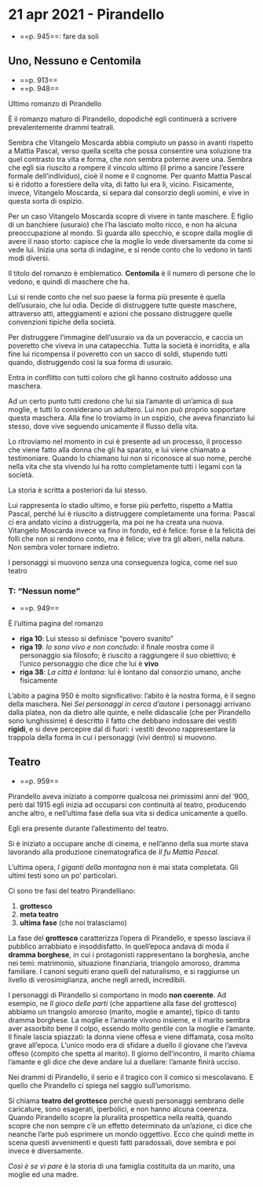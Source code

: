# 21 apr 2021 - Pirandello
- ==p. 945==: fare da soli

## Uno, Nessuno e Centomila
- ==p. 913==
- ==p. 948==

Ultimo romanzo di Pirandello

È il romanzo maturo di Pirandello, dopodiché egli continuerà a scrivere prevalentemente drammi teatrali.

Sembra che Vitangelo Moscarda abbia compiuto un passo in avanti rispetto a Mattia Pascal, verso quella scelta che possa consentire una soluzione tra quel contrasto tra vita e forma, che non sembra poterne avere una.
Sembra che egli sia riuscito a rompere il vincolo ultimo (il primo a sancire l’essere formale dell’individuo), cioè il nome e il cognome.
Per quanto Mattia Pascal si è ridotto a forestiere della vita, di fatto lui era lì, vicino.
Fisicamente, invece, Vitangelo Moscarda, si separa dal consorzio degli uomini, e vive in questa sorta di ospizio.

Per un caso Vitangelo Moscarda scopre di vivere in tante maschere. È figlio di un banchiere (usuraio) che l’ha lasciato molto ricco, e non ha alcuna preoccupazione al mondo.
Si guarda allo specchio, e scopre dalla moglie di avere il naso storto: capisce che la moglie lo vede diversamente da come si vede lui.
Inizia una sorta di indagine, e si rende conto che lo vedono in tanti modi diversi.

Il titolo del romanzo è emblematico. **Centomila** è il numero di persone che lo vedono, e quindi di maschere che ha.

Lui si rende conto che nel suo paese la forma più presente è quella dell’usuraio, che lui odia.
Decide di distruggere tutte queste maschere, attraverso atti, atteggiamenti e azioni che possano distruggere quelle convenzioni tipiche della società.

Per distruggere l’immagine dell’usuraio va da un poveraccio, e caccia un poveretto che viveva in una catapecchia. Tutta la società è inorridita, e alla fine lui ricompensa il poveretto con un sacco di soldi, stupendo tutti quando, distruggendo così la sua forma di usuraio.

Entra in conflitto con tutti coloro che gli hanno costruito addosso una maschera.

Ad un certo punto tutti credono che lui sia l’amante di un’amica di sua moglie, e tutti lo considerano un adultero. Lui non può proprio sopportare questa maschera.
Alla fine lo troviamo in un ospizio, che aveva finanziato lui stesso, dove vive seguendo unicamente il flusso della vita.

Lo ritroviamo nel momento in cui è presente ad un processo, il processo che viene fatto alla donna che gli ha sparato, e lui viene chiamato a testimoniare.
Quando lo chiamano lui non si riconosce al suo nome, perché nella vita che sta vivendo lui ha rotto completamente tutti i legami con la società.

La storia è scritta a posteriori da lui stesso.

Lui rappresenta lo stadio ultimo, e forse più perfetto, rispetto a Mattia Pascal, perché lui è riuscito a distruggere completamente una forma: Pascal ci era andato vicino a distruggerla, ma poi ne ha creata una nuova.
Vitangelo Moscarda invece va fino in fondo, ed è felice: forse è la felicità dei folli che non si rendono conto, ma è felice; vive tra gli alberi, nella natura.
Non sembra voler tornare indietro.

I personaggi si muovono senza una conseguenza logica, come nel suo teatro

### T: “Nessun nome”
- ==p. 949==

È l’ultima pagina del romanzo

- **riga 10**: Lui stesso si definisce “povero svanito”
- **riga 19**: *Io sono vivo e non concludo*: il finale mostra come il personaggio sia filosofo; è riuscito a raggiungere il suo obiettivo; è l’unico personaggio che dice che lui è **vivo**
- **riga 38**: *La città è lontana*: lui è lontano dal consorzio umano, anche fisicamente

L’abito a pagina 950 è molto significativo: l’abito è la nostra forma, è il segno della maschera. 
Nei *Sei personaggi in cerca d’autore* i personaggi arrivano dalla platea, non da dietro alle quinte, e nelle didascalie (che per Pirandello sono lunghissime) è descritto il fatto che debbano indossare dei vestiti **rigidi**, e si deve percepire dal di fuori: i vestiti devono rappresentare la trappola della forma in cui i personaggi (vivi dentro) si muovono.

## Teatro
- ==p. 959==

Pirandello aveva iniziato a comporre qualcosa nei primissimi anni del ‘900, però dal 1915 egli inizia ad occuparsi con continuità al teatro, producendo anche altro, e nell’ultima fase della sua vita si dedica unicamente a quello.

Egli era presente durante l’allestimento del teatro.

Si è iniziato a occupare anche di cinema, e nell’anno della sua morte stava lavorando alla produzione cinematografica de *Il fu Mattia Pascal*.

L’ultima opera, *I giganti della montagna* non è mai stata completata.
Gli ultimi testi sono un po’ particolari.

Ci sono tre fasi del teatro Pirandelliano:
1. **grottesco**
2. **meta teatro**
3. **ultima fase** (che noi tralasciamo)

La fase del **grottesco** caratterizza l’opera di Pirandello, e spesso lasciava il pubblico arrabbiato e insoddisfatto. 
In quell’epoca andava di moda il **dramma borghese**, in cui i protagonisti rappresentano la borghesia, anche nei temi: matrimonio, situazione finanziaria, triangolo amoroso, dramma familiare. I canoni seguiti erano quelli del naturalismo, e si raggiunse un livello di verosimiglianza, anche negli arredi, incredibili.

I personaggi di Pirandello si comportano in modo **non coerente**. Ad esempio, ne *Il gioco delle parti* (che appartiene alla fase del grottesco) abbiamo un triangolo amoroso (marito, moglie e amante), tipico di tanto dramma borghese.
La moglie e l’amante vivono insieme, e il marito sembra aver assorbito bene il colpo, essendo molto gentile con la moglie e l’amante.
Il finale lascia spiazzati: la donna viene offesa e viene diffamata, cosa molto grave all’epoca. L’unico modo era di sfidare a duello il giovane che l’aveva offeso (compito che spetta al marito).
Il giorno dell’incontro, il marito chiama l’amante e gli dice che deve andare lui a duellare: l’amante finirà ucciso.

Nei drammi di Pirandello, il serio e il tragico con il comico si mescolavano. E quello che Pirandello ci spiega nel saggio sull’umorismo.

Si chiama **teatro del grottesco** perché questi personaggi sembrano delle caricature, sono esagerati, iperbolici, e non hanno alcuna coerenza.
Quando Pirandello scopre la pluralità prospettica nella realtà, quando scopre che non sempre c’è un effetto determinato da un’azione, ci dice che neanche l’arte può esprimere un mondo oggettivo.
Ecco che quindi mette in scena questi avvenimenti e questi fatti paradossali, dove sembra e poi invece è diversamente.

*Così è se vi pare* è la storia di una famiglia costituita da un marito, una moglie ed una madre.
